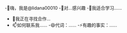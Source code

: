 -👋嗨，我是@lidana00010
-👀对...感兴趣
-🌱我适合学习......
- 💞️我正在寻找合作...
- 📫如何联系我……
-😄代词：......
-⚡有趣的事实：......

<!---
lidana00010/lidana00010 是一个✨特殊✨仓库，因为它的“README.md”（此文件）尤其在你的 GitHub 上。
单击“预览”链接查看您的更改。
--->
